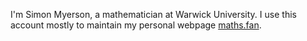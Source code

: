 <p itemscope itemtype="https://schema.org/Person">I'm <span itemprop="name">Simon Myerson</span>, a mathematician at Warwick University. I use this account mostly to maintain my personal webpage <a href="https://maths.fan" itemprop="sameAs">maths.fan</a>.</p>
